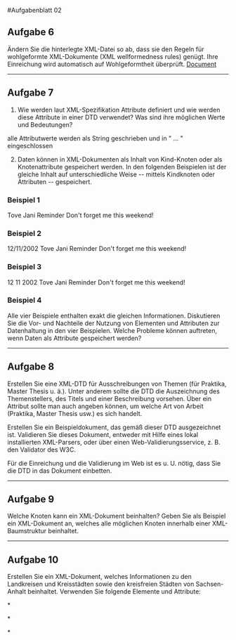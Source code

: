 #Aufgabenblatt 02
## Aufgabe 6
Ändern Sie die hinterlegte XML-Datei so ab, dass sie den Regeln für wohlgeformte XML-Dokumente (XML wellformedness rules) genügt.
Ihre Einreichung wird automatisch auf Wohlgeformtheit überprüft.
[Document](notwellformed.xml)

---

## Aufgabe 7
 1. Wie werden laut XML-Spezifikation Attribute definiert und wie werden diese Attribute in einer DTD verwendet? Was sind ihre möglichen Werte und Bedeutungen?

 alle Attributwerte werden als String geschrieben und in
" ... " eingeschlossen

 2. Daten können in XML-Dokumenten als Inhalt von Kind-Knoten oder als Knotenattribute gespeichert werden. In den folgenden Beispielen ist der gleiche Inhalt auf unterschiedliche Weise -- mittels Kindknoten oder Attributen -- gespeichert.

### Beispiel 1

 <note date="12/11/2002">
  <to>Tove</to>
  <from>Jani</from>
  <heading>Reminder</heading>
  <body>Don't forget me this weekend!</body>
</note>

### Beispiel 2
<note>
  <date>12/11/2002</date>
  <to>Tove</to>
  <from>Jani</from>
  <heading>Reminder</heading>
  <body>Don't forget me this weekend!</body>
</note>

### Beispiel 3
<note>
  <date>
    <day>12</day>
    <month>11</month>
    <year>2002</year>
  </date>
  <to>Tove</to>
  <from>Jani</from>
  <heading>Reminder</heading>
  <body>Don't forget me this weekend!</body>
</note>

### Beispiel 4
<note day="12" month="11" year="2002"
to="Tove" from="Jani" heading="Reminder"
body="Don't forget me this weekend!">
</note>

Alle vier Beispiele enthalten exakt die gleichen Informationen. Diskutieren Sie die Vor- und Nachteile der Nutzung von Elementen und Attributen zur Datenhaltung in den vier Beispielen. Welche Probleme können auftreten, wenn Daten als Attribute gespeichert werden?

---

## Aufgabe 8
Erstellen Sie eine XML-DTD für Ausschreibungen von Themen (für Praktika, Master Thesis u. ä.). Unter anderem sollte die DTD die Auszeichnung des Themenstellers, des Titels und einer Beschreibung vorsehen. Über ein Attribut sollte man auch angeben können, um welche Art von Arbeit (Praktika, Master Thesis usw.) es sich handelt.

Erstellen Sie ein Beispieldokument, das gemäß dieser DTD ausgezeichnet ist. Validieren Sie dieses Dokument, entweder mit Hilfe eines lokal installierten XML-Parsers, oder über einen Web-Validierungsservice, z. B. den Validator des W3C.


Für die Einreichung und die Validierung im Web ist es u. U. nötig, dass Sie die DTD in das Dokument einbetten.

---

## Aufgabe 9
Welche Knoten kann ein XML-Dokument beinhalten? Geben Sie als Beispiel ein XML-Dokument an, welches alle möglichen Knoten innerhalb einer XML-Baumstruktur beinhaltet.

---

## Aufgabe 10
Erstellen Sie ein XML-Dokument, welches Informationen zu den Landkreisen und Kreisstädten sowie den kreisfreien Städten von Sachsen-Anhalt beinhaltet. Verwenden Sie folgende Elemente und Attribute:

*<!ELEMENT land     (kreis|stadt)*>

*<!ELEMENT kreis            (name)>

<!ELEMENT stadt            (name)>

<!ELEMENT name          (#PCDATA)>

<!ATTLIST kreis kfz    CDATA #REQUIRED>

<!ATTLIST stadt kreis  CDATA #REQUIRED>

<!-- Angaben zur geografischen Laenge und Breite (dezimaler Form) -->

<!ATTLIST stadt breite CDATA #REQUIRED>

<!ATTLIST stadt laenge CDATA #REQUIRED>*
